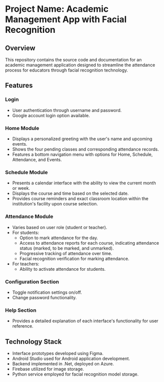 Project Name: Academic Management App with Facial Recognition
=============================================================

Overview
--------

This repository contains the source code and documentation for an academic management application designed to streamline the attendance process for educators through facial recognition technology.

Features
--------

### Login

*   User authentication through username and password.
*   Google account login option available.

### Home Module

*   Displays a personalized greeting with the user's name and upcoming events.
*   Shows the four pending classes and corresponding attendance records.
*   Features a bottom navigation menu with options for Home, Schedule, Attendance, and Events.

### Schedule Module

*   Presents a calendar interface with the ability to view the current month or week.
*   Displays the course and time based on the selected date.
*   Provides course reminders and exact classroom location within the institution's facility upon course selection.

### Attendance Module

*   Varies based on user role (student or teacher).
*   For students:
    *   Option to mark attendance for the day.
    *   Access to attendance reports for each course, indicating attendance status (marked, to be marked, and unmarked).
    *   Progressive tracking of attendance over time.
    *   Facial recognition verification for marking attendance.
*   For teachers:
    *   Ability to activate attendance for students.

### Configuration Section

*   Toggle notification settings on/off.
*   Change password functionality.

### Help Section

*   Provides a detailed explanation of each interface's functionality for user reference.

Technology Stack
----------------

*   Interface prototypes developed using Figma.
*   Android Studio used for Android application development.
*   Backend implemented in .Net, deployed on Azure.
*   Firebase utilized for image storage.
*   Python service employed for facial recognition model storage.

